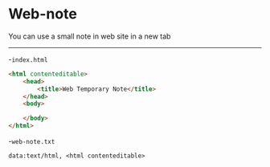 # Web-note
You can use a small note in web site in a new tab

---
-`index.html`
```html
<html contenteditable>
    <head>
        <title>Web Temporary Note</title>
    </head>
    <body>

    </body>
</html>
```

-`web-note.txt`
```text
data:text/html, <html contenteditable>
```
